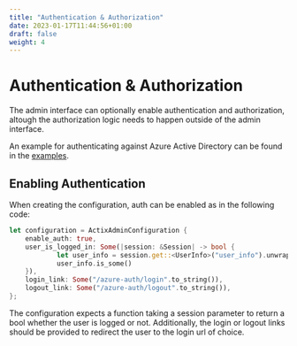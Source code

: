 ```yaml
---
title: "Authentication & Authorization"
date: 2023-01-17T11:44:56+01:00
draft: false
weight: 4
---
```


# Authentication & Authorization

The admin interface can optionally enable authentication and authorization, altough the authorization logic needs to happen outside of the admin interface.

An example for authenticating against Azure Active Directory can be found in the [examples](https://github.com/mgugger/actix-admin/tree/main/examples).

## Enabling Authentication

When creating the configuration, auth can be enabled as in the following code:

```rust
let configuration = ActixAdminConfiguration {
    enable_auth: true,
    user_is_logged_in: Some(|session: &Session| -> bool { 
            let user_info = session.get::<UserInfo>("user_info").unwrap();
            user_info.is_some()
    }),
    login_link: Some("/azure-auth/login".to_string()),
    logout_link: Some("/azure-auth/logout".to_string()),
};
```

The configuration expects a function taking a session parameter to return a bool whether the user is logged or not. Additionally, the login or logout links should be provided to redirect the user to the login url of choice.